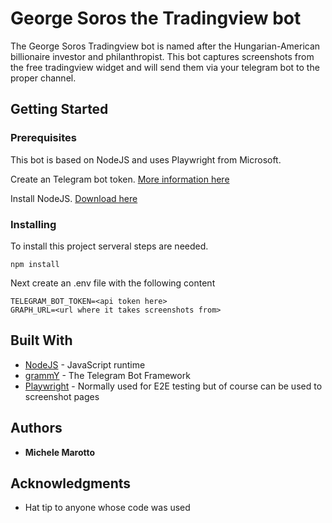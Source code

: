 # George Soros the Tradingview bot

The George Soros Tradingview bot is named after the Hungarian-American billionaire investor and philanthropist. This bot captures screenshots from the free tradingview widget and will send them via your telegram bot to the proper channel.

## Getting Started

### Prerequisites

This bot is based on NodeJS and uses Playwright from Microsoft. 

Create an Telegram bot token. [More information here](https://core.telegram.org/bots)

Install NodeJS. [Download here](https://nodejs.org/en/)


### Installing
To install this project serveral steps are needed. 

```
npm install
```

Next create an .env file with the following content

```
TELEGRAM_BOT_TOKEN=<api token here>
GRAPH_URL=<url where it takes screenshots from>
```

## Built With

* [NodeJS](https://nodejs.org/en/) - JavaScript runtime
* [grammY](https://grammy.dev/) - The Telegram Bot Framework
* [Playwright](https://playwright.dev/) - Normally used for E2E testing but of course can be used to screenshot pages

## Authors

* **Michele Marotto**

## Acknowledgments

* Hat tip to anyone whose code was used
